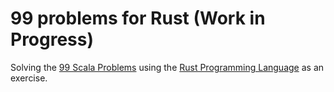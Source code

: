 # 99 problems for Rust (Work in Progress)

Solving the [99 Scala Problems](http://aperiodic.net/phil/scala/s-99/) using the [Rust Programming Language](http://www.rust-lang.org) as an exercise.

